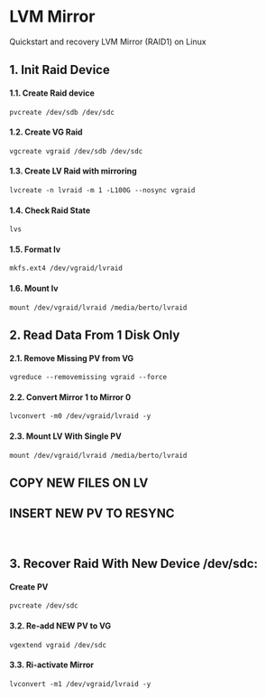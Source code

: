 # LVM Mirror
Quickstart and recovery LVM Mirror (RAID1) on Linux

## 1. Init Raid Device
#### 1.1. Create Raid device
```pvcreate /dev/sdb /dev/sdc```
#### 1.2. Create VG Raid
```vgcreate vgraid /dev/sdb /dev/sdc```
#### 1.3. Create LV Raid with mirroring
```lvcreate -n lvraid -m 1 -L100G --nosync vgraid```
#### 1.4. Check Raid State
```lvs```
#### 1.5. Format lv
```mkfs.ext4 /dev/vgraid/lvraid```
#### 1.6. Mount lv
```mount /dev/vgraid/lvraid /media/berto/lvraid```
<br />

## 2. Read Data From 1 Disk Only
#### 2.1. Remove Missing PV from VG
```vgreduce --removemissing vgraid --force```
#### 2.2. Convert Mirror 1 to Mirror 0
```lvconvert -m0 /dev/vgraid/lvraid -y```
#### 2.3. Mount LV With Single PV
```mount /dev/vgraid/lvraid /media/berto/lvraid```
<br />

## COPY NEW FILES ON LV
## INSERT NEW PV TO RESYNC
<br />

## 3. Recover Raid With New Device /dev/sdc:
#### Create PV
```pvcreate /dev/sdc```
#### 3.2. Re-add NEW PV to VG
```vgextend vgraid /dev/sdc```
#### 3.3. Ri-activate Mirror
```lvconvert -m1 /dev/vgraid/lvraid -y```

